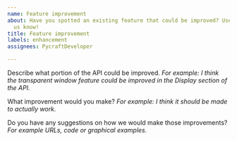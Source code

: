 ```yaml
---
name: Feature improvement
about: Have you spotted an existing feature that could be improved? Use this to let
  us know!
title: Feature improvement
labels: enhancement
assignees: PycraftDeveloper

---
```


Describe what portion of the API could be improved.
_For example: I think the transparent window feature could be improved in the Display section of the API._

What improvement would you make?
_For example: I think it should be made to actually work._

Do you have any suggestions on how we would make those improvements?
_For example URLs, code or graphical examples._
